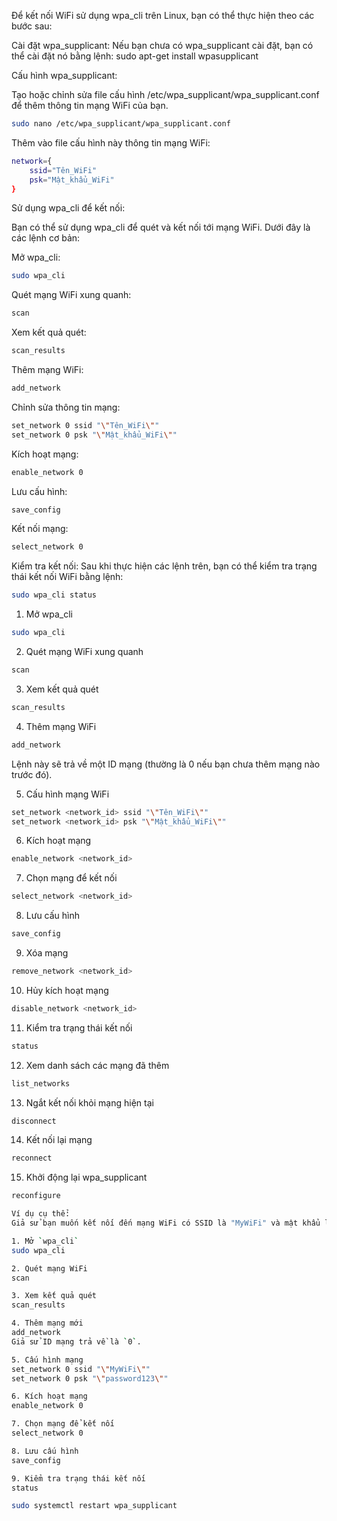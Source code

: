Để kết nối WiFi sử dụng wpa_cli trên Linux, bạn có thể thực hiện theo các bước sau:

Cài đặt wpa_supplicant:
Nếu bạn chưa có wpa_supplicant cài đặt, bạn có thể cài đặt nó bằng lệnh:
sudo apt-get install wpasupplicant

Cấu hình wpa_supplicant:

Tạo hoặc chỉnh sửa file cấu hình /etc/wpa_supplicant/wpa_supplicant.conf để thêm thông tin mạng WiFi của bạn.
```bash
sudo nano /etc/wpa_supplicant/wpa_supplicant.conf
```


Thêm vào file cấu hình này thông tin mạng WiFi:
```bash
network={
    ssid="Tên_WiFi"
    psk="Mật_khẩu_WiFi"
}
```
Sử dụng wpa_cli để kết nối:

Bạn có thể sử dụng wpa_cli để quét và kết nối tới mạng WiFi. Dưới đây là các lệnh cơ bản:

Mở wpa_cli:
```bash
sudo wpa_cli
```
Quét mạng WiFi xung quanh:
```bash
scan
```
Xem kết quả quét:
```bash
scan_results
```
Thêm mạng WiFi:
```bash
add_network
```
Chỉnh sửa thông tin mạng:
```bash
set_network 0 ssid "\"Tên_WiFi\""
set_network 0 psk "\"Mật_khẩu_WiFi\""
```
Kích hoạt mạng:
```bash
enable_network 0
```
Lưu cấu hình:
```bash
save_config
```
Kết nối mạng:
```bash
select_network 0
```
Kiểm tra kết nối:
Sau khi thực hiện các lệnh trên, bạn có thể kiểm tra trạng thái kết nối WiFi bằng lệnh:
```bash
sudo wpa_cli status
```
1. Mở wpa_cli
```bash
sudo wpa_cli
```
2. Quét mạng WiFi xung quanh
```bash
scan
```
3. Xem kết quả quét
```bash
scan_results
```
4. Thêm mạng WiFi
```bash
add_network
```
Lệnh này sẽ trả về một ID mạng (thường là 0 nếu bạn chưa thêm mạng nào trước đó).

5. Cấu hình mạng WiFi
```bash
set_network <network_id> ssid "\"Tên_WiFi\""
set_network <network_id> psk "\"Mật_khẩu_WiFi\""
```
6. Kích hoạt mạng
```bash
enable_network <network_id>
```
7. Chọn mạng để kết nối
```bash
select_network <network_id>
```
8. Lưu cấu hình
```bash
save_config
```

9. Xóa mạng
```bash
remove_network <network_id>
```
10. Hủy kích hoạt mạng
```bash
disable_network <network_id>
```
11. Kiểm tra trạng thái kết nối
```bash
status
```
12. Xem danh sách các mạng đã thêm
```bash
list_networks
```
13. Ngắt kết nối khỏi mạng hiện tại
```bash
disconnect
```
14. Kết nối lại mạng
```bash
reconnect
```
15. Khởi động lại wpa_supplicant
```bash
reconfigure
```
```bash
Ví dụ cụ thể:
Giả sử bạn muốn kết nối đến mạng WiFi có SSID là "MyWiFi" và mật khẩu là "password123".

1. Mở `wpa_cli`
sudo wpa_cli

2. Quét mạng WiFi
scan

3. Xem kết quả quét
scan_results

4. Thêm mạng mới
add_network
Giả sử ID mạng trả về là `0`.

5. Cấu hình mạng
set_network 0 ssid "\"MyWiFi\""
set_network 0 psk "\"password123\""

6. Kích hoạt mạng
enable_network 0

7. Chọn mạng để kết nối
select_network 0

8. Lưu cấu hình
save_config

9. Kiểm tra trạng thái kết nối
status

sudo systemctl restart wpa_supplicant
```

